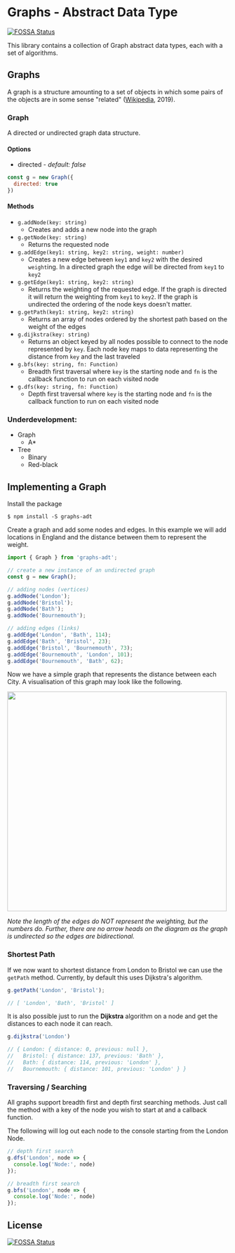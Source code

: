 # Graphs - Abstract Data Type
[![FOSSA Status](https://app.fossa.io/api/projects/git%2Bgithub.com%2Fciaranashton%2Fgraphs-adt.svg?type=shield)](https://app.fossa.io/projects/git%2Bgithub.com%2Fciaranashton%2Fgraphs-adt?ref=badge_shield)


This library contains a collection of Graph abstract data types, each with a set of algorithms. 

## Graphs
A graph is a structure amounting to a set of objects in which some pairs of the objects are in some sense "related" ([Wikipedia](https://en.wikipedia.org/wiki/Graph_(discrete_mathematics)), 2019).

### Graph
A directed or undirected graph data structure.

#### Options
 - directed - _default: false_

```js
const g = new Graph({
  directed: true
})
```

#### Methods
 - `g.addNode(key: string)`
	 - Creates and adds a new node into the graph
 - `g.getNode(key: string)`
	 - Returns the requested node
 - `g.addEdge(key1: string, key2: string, weight: number)`
	 - Creates a new edge between `key1` and `key2` with the desired `weight`ing. In a directed graph the edge will be directed from `key1` to `key2`
 - `g.getEdge(key1: string, key2: string)`
	 - Returns the weighting of the requested edge. If the graph is directed it will return the weighting from `key1` to `key2`. If the graph is undirected the ordering of the node keys doesn't matter.
 - `g.getPath(key1: string, key2: string)`
	 - Returns an array of nodes ordered by the shortest path based on the weight of the edges
 - `g.dijkstra(key: string)`
	 - Returns an object keyed by all nodes possible to connect to the node represented by `key`. Each node key maps to data representing the distance from `key` and the last traveled
 - `g.bfs(key: string, fn: Function)`
	 - Breadth first traversal where `key` is the starting node and `fn` is the callback function to run on each visited node
 - `g.dfs(key: string, fn: Function)`
	 - Depth first traversal where `key` is the starting node and `fn` is the callback function to run on each visited node

### Underdevelopment:
 - Graph
	 - A*
 - Tree
	 - Binary
	 - Red-black

## Implementing a Graph

Install the package

```
$ npm install -S graphs-adt
```

Create a graph and add some nodes and edges. In this example we will add locations in England and the distance between them to represent the weight.

```js
import { Graph } from 'graphs-adt';

// create a new instance of an undirected graph
const g = new Graph();

// adding nodes (vertices)
g.addNode('London');
g.addNode('Bristol');
g.addNode('Bath');
g.addNode('Bournemouth');

// adding edges (links)
g.addEdge('London', 'Bath', 114);
g.addEdge('Bath', 'Bristol', 23);
g.addEdge('Bristol', 'Bournemouth', 73);
g.addEdge('Bournemouth', 'London', 101);
g.addEdge('Bournemouth', 'Bath', 62);
```

Now we have a simple graph that represents the distance between each City. A visualisation of this graph may look like the following.

<img src="https://s3.eu-west-2.amazonaws.com/ciaranashton/graph-example01.png" width="500">

_Note the length of the edges do NOT represent the weighting, but the numbers do. Further, there are no arrow heads on the diagram as the graph is undirected so the edges are bidirectional._

### Shortest Path
If we now want to shortest distance from London to Bristol we can use the `getPath` method. Currently, by default this uses Dijkstra's algorithm.

```js
g.getPath('London', 'Bristol'); 

// [ 'London', 'Bath', 'Bristol' ]
```

It is also possible just to run the **Dijkstra** algorithm on a node and get the distances to each node it can reach.

```js
g.dijkstra('London')

// { London: { distance: 0, previous: null },
//   Bristol: { distance: 137, previous: 'Bath' },
//   Bath: { distance: 114, previous: 'London' },
//   Bournemouth: { distance: 101, previous: 'London' } }
```

### Traversing / Searching
All graphs support breadth first and depth first searching methods. Just call the method with a key of the node you wish to start at and a callback function.

The following will log out each node to the console starting from the London Node.

```js
// depth first search
g.dfs('London', node => {
  console.log('Node:', node)
});

// breadth first search
g.bfs('London', node => {
  console.log('Node:', node)
});
```

## License
[![FOSSA Status](https://app.fossa.io/api/projects/git%2Bgithub.com%2Fciaranashton%2Fgraphs-adt.svg?type=large)](https://app.fossa.io/projects/git%2Bgithub.com%2Fciaranashton%2Fgraphs-adt?ref=badge_large)